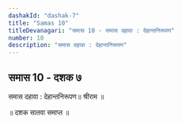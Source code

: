 ```yaml
---
dashakId: "dashak-7"
title: "Samas 10"
titleDevanagari: "समास 10 - समास दहावा : देहान्तनिरूपण"
number: 10
description: "समास दहावा : देहान्तनिरूपण"
---
```


## समास 10 - दशक ७

समास दहावा : देहान्तनिरूपण॥ श्रीराम ॥

॥ दशक सातवा समाप्त ॥